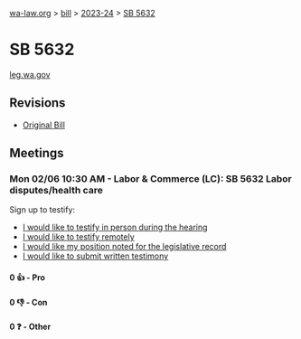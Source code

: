 [wa-law.org](/) > [bill](/bill/) > [2023-24](/bill/2023-24/) > [SB 5632](/bill/2023-24/sb/5632/)

# SB 5632
[leg.wa.gov](https://app.leg.wa.gov/billsummary?BillNumber=5632&Year=2023&Initiative=false)

## Revisions
* [Original Bill](1/)

## Meetings
### Mon 02/06 10:30 AM - Labor & Commerce (LC): SB 5632 Labor disputes/health care
Sign up to testify:
* [I would like to testify in person during the hearing](https://app.leg.wa.gov/csi/Testifier/Add?chamber=House&mId=30638&aId=150815&caId=21115&tId=1)
* [I would like to testify remotely](https://app.leg.wa.gov/csi/Testifier/Add?chamber=House&mId=30638&aId=150815&caId=21115&tId=2)
* [I would like my position noted for the legislative record](https://app.leg.wa.gov/csi/Testifier/Add?chamber=House&mId=30638&aId=150815&caId=21115&tId=3)
* [I would like to submit written testimony](https://app.leg.wa.gov/csi/Testifier/Add?chamber=House&mId=30638&aId=150815&caId=21115&tId=4)

#### 0 👍 - Pro

#### 0 👎 - Con

#### 0 ❓ - Other
